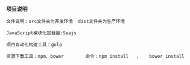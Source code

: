**项目说明**

    文件说明：src文件夹为开发环境  dist文件夹为生产环境
    
    JavaScript模块化加载器:Seajs
    
    项目自动化构建工具：gulp
    
    资源下载工具：npm、bower        命令：npm install   、   bower install
